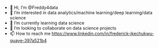 - 👋 Hi, I’m @Freddy4data
- 👀 I’m interested in data analytics/machine learning/deep learning/data science
- 🌱 I’m currently learning data science
- 💞️ I’m looking to collaborate on data science projects
- 📫 How to reach me https://www.linkedin.com/in/frederick-ikechukwu-quaye-397a521b4

<!---
Freddy4data/Freddy4data is a ✨ special ✨ repository because its `README.md` (this file) appears on your GitHub profile.
You can click the Preview link to take a look at your changes.
--->

